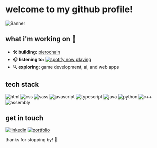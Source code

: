 # welcome to my github profile!

![Banner](https://user-images.githubusercontent.com/74038190/225813708-98b745f2-7d22-48cf-9150-083f1b00d6c9.gif)

## what i'm working on 🚀
- 🛠️ **building:** [pierochain](https://github.com/9iero/blockchain-java)
- 🎧 **listening to:** [![spotify now playing](https://spotify-github-profile.vercel.app/api/view?uid=your-spotify-id&cover_image=true&theme=default)](https://open.spotify.com/user/07nbfx6lnumpy6njc9l51jyev?si=b86d4b86574546b6)
- 🔍 **exploring:** game development, ai, and web apps

## tech stack
![html](https://img.shields.io/badge/-html-3776AB?style=flat-square&logo=html5&logoColor=white)
![css](https://img.shields.io/badge/-css-3776AB?style=flat-square&logo=css3&logoColor=white)
![sass](https://img.shields.io/badge/-sass-3776AB?style=flat-square&logo=sass&logoColor=white)
![javascript](https://img.shields.io/badge/-javascript-F7DF1E?style=flat-square&logo=javascript&logoColor=black)
![typescript](https://img.shields.io/badge/-typescript-3178C6?style=flat-square&logo=typescript&logoColor=white)
![java](https://img.shields.io/badge/-java-007396?style=flat-square&logo=java&logoColor=white)
![python](https://img.shields.io/badge/-python-3776AB?style=flat-square&logo=python&logoColor=white)
![c++](https://img.shields.io/badge/-c++-00599C?style=flat-square&logo=c%2B%2B&logoColor=white)
![assembly](https://img.shields.io/badge/-assembly-7B6C7B?style=flat-square&logo=assemblyscript&logoColor=white)

## get in touch
[![linkedin](https://img.shields.io/badge/-linkedin-0077B5?style=flat-square&logo=linkedin&logoColor=white)](https://www.linkedin.com/in/pieroamendola/)
[![portfolio](https://img.shields.io/badge/-portfolio-ff6600?style=flat-square&logo=firefox&logoColor=white)](https://pieroamendola.netlify.app/)

thanks for stopping by! 🚀

